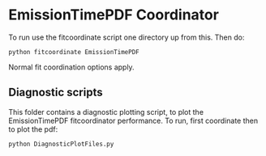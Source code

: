 # EmissionTimePDF Coordinator
To run use the fitcoordinate script one directory up from this. Then do:

    python fitcoordinate EmissionTimePDF

Normal fit coordination options apply.

## Diagnostic scripts
This folder contains a diagnostic plotting script, to plot the EmissionTimePDF fitcoordinator performance. To run, first coordinate then to plot the pdf:

    python DiagnosticPlotFiles.py
